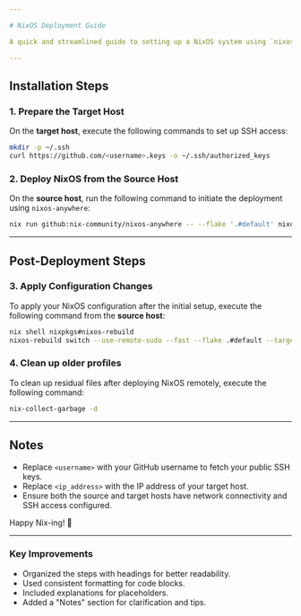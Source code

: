 ```yaml
---

# NixOS Deployment Guide

A quick and streamlined guide to setting up a NixOS system using `nixos-anywhere`.

---
```


## Installation Steps

### 1. Prepare the Target Host
On the **target host**, execute the following commands to set up SSH access:

```bash
mkdir -p ~/.ssh
curl https://github.com/<username>.keys -o ~/.ssh/authorized_keys
```

### 2. Deploy NixOS from the Source Host
On the **source host**, run the following command to initiate the deployment using `nixos-anywhere`:

```bash
nix run github:nix-community/nixos-anywhere -- --flake '.#default' nixos@<ip_address>
```

---

## Post-Deployment Steps

### 3. Apply Configuration Changes
To apply your NixOS configuration after the initial setup, execute the following command from the **source host**:

```bash
nix shell nixpkgs#nixos-rebuild
nixos-rebuild switch --use-remote-sudo --fast --flake .#default --target-host nixos@<ip_address> --build-host nixos@<ip_address>
```

### 4. Clean up older profiles
To clean up residual files after deploying NixOS remotely, execute the following command:

```bash
nix-collect-garbage -d
```

---

## Notes
- Replace `<username>` with your GitHub username to fetch your public SSH keys.
- Replace `<ip_address>` with the IP address of your target host.
- Ensure both the source and target hosts have network connectivity and SSH access configured.

Happy Nix-ing! 🎉

---

### Key Improvements
- Organized the steps with headings for better readability.
- Used consistent formatting for code blocks.
- Included explanations for placeholders.
- Added a "Notes" section for clarification and tips.
